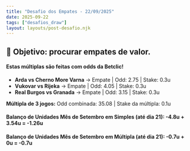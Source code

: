 ```yaml
---
title: "Desafio dos Empates - 22/09/2025"
date: 2025-09-22
tags: ["desafios_draw"]
layout: layouts/post-desafio.njk
---
```


## 🎯 Objetivo: procurar empates de valor.  

#### Estas múltiplas são feitas com odds da Betclic!

- **Arda vs Cherno More Varna** → Empate | Odd: 2.75 | Stake: 0.3u 
- **Vukovar vs Rijeka** → Empate | Odd: 4.05 | Stake: 0.3u 
- **Real Burgos vs Granada** → Empate | Odd: 3.15 | Stake: 0.3u 

**Múltipla de 3 jogos:** Odd combinada: 35.08 | Stake da múltipla: 0.1u 

#### Balanço de Unidades Mês de Setembro em Simples (até dia 21): -4.8u + 3.54u = -1.26u
#### Balanço de Unidades Mês de Setembro em Múltipla (até dia 21): -0.7u + 0u = -0.7u